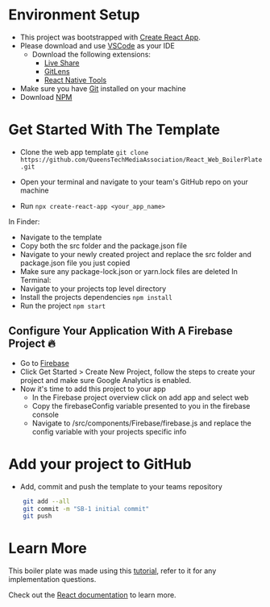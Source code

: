 # Environment Setup
- This project was bootstrapped with [Create React App](https://reactjs.org/docs/create-a-new-react-app.html).
- Please download and use [VSCode](https://code.visualstudio.com/) as your IDE
    -  Download the following extensions:
        - [Live Share](https://marketplace.visualstudio.com/items?itemName=MS-vsliveshare.vsliveshare-pack)
        - [GitLens](https://marketplace.visualstudio.com/items?itemName=eamodio.gitlens)
        - [React Native Tools](https://marketplace.visualstudio.com/items?itemName=msjsdiag.vscode-react-native)
- Make sure you have [Git](https://git-scm.com/) installed on your machine
- Download [NPM](https://www.npmjs.com/get-npm)

# Get Started With The Template
- Clone the web app template
`git clone https://github.com/QueensTechMediaAssociation/React_Web_BoilerPlate.git`

- Open your terminal and navigate to your team's GitHub repo on your machine
- Run 
`npx create-react-app <your_app_name>`

In Finder:
- Navigate to the template
- Copy both the src folder and the package.json file
- Navigate to your newly created project and replace the src folder and package.json file you just copied
- Make sure any package-lock.json or yarn.lock files are deleted
In Terminal:
- Navigate to your projects top level directory 
- Install the projects dependencies
`npm install`
- Run the project
`npm start`

## Configure Your Application With A Firebase Project :fire:

- Go to [Firebase](https://firebase.google.com/)
- Click Get Started > Create New Project, follow the steps to create your project and make sure Google Analytics is enabled.
- Now it's time to add this project to your app
  - In the Firebase project overview click on add app and select web
  - Copy the firebaseConfig variable presented to you in the firebase console
  - Navigate to /src/components/Firebase/firebase.js and replace the config variable with your projects specific info

# Add your project to GitHub
- Add, commit and push the template to your teams repository
```sh
    git add --all
    git commit -m "SB-1 initial commit"
    git push
```

# Learn More
This boiler plate was made using this [tutorial](https://www.robinwieruch.de/complete-firebase-authentication-react-tutorial#react-router-for-firebase-auth), refer to it for any implementation questions.

Check out the [React documentation](https://reactjs.org/) to learn more.


